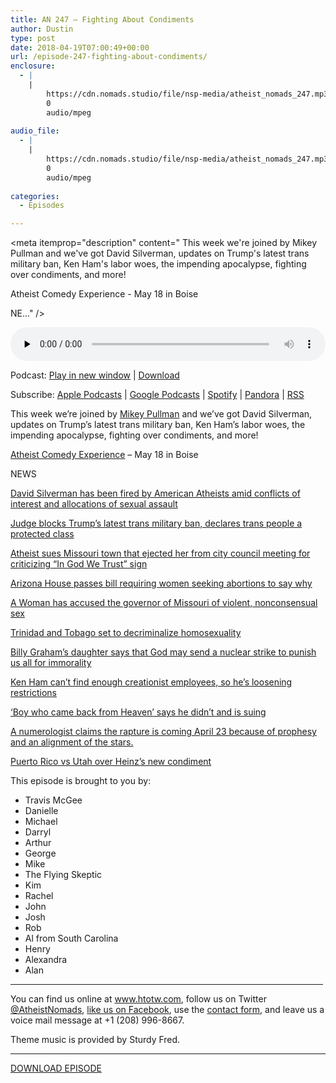 ```yaml
---
title: AN 247 – Fighting About Condiments
author: Dustin
type: post
date: 2018-04-19T07:00:49+00:00
url: /episode-247-fighting-about-condiments/
enclosure:
  - |
    |
        https://cdn.nomads.studio/file/nsp-media/atheist_nomads_247.mp3
        0
        audio/mpeg
        
audio_file:
  - |
    |
        https://cdn.nomads.studio/file/nsp-media/atheist_nomads_247.mp3
        0
        audio/mpeg
        
categories:
  - Episodes

---
```

<div itemscope itemtype="http://schema.org/AudioObject">
  <meta itemprop="name" content="Episode 247 &#8211; Fighting About Condiments" />
  
  <meta itemprop="uploadDate" content="2018-04-19T01:00:49-06:00" />
  
  <meta itemprop="encodingFormat" content="audio/mpeg" />
  
  <meta itemprop="description" content="
This week we're joined by Mikey Pullman and we've got David Silverman, updates on Trump's latest trans military ban, Ken Ham's labor woes, the impending apocalypse, fighting over condiments, and more!

Atheist Comedy Experience - May 18 in Boise

NE..." />
  
  <meta itemprop="contentUrl" content="https://dts.podtrac.com/redirect.mp3/cdn.nomads.studio/file/nsp-media/atheist_nomads_247.mp3" />
  </p> 
  
  <div class="powerpress_player" id="powerpress_player_8510">
    <audio class="wp-audio-shortcode" id="audio-1714-254" preload="none" style="width: 100%;" controls="controls"><source type="audio/mpeg" src="https://dts.podtrac.com/redirect.mp3/cdn.nomads.studio/file/nsp-media/atheist_nomads_247.mp3?_=254" /><a href="https://dts.podtrac.com/redirect.mp3/cdn.nomads.studio/file/nsp-media/atheist_nomads_247.mp3">https://dts.podtrac.com/redirect.mp3/cdn.nomads.studio/file/nsp-media/atheist_nomads_247.mp3</a></audio>
  </div>
</div>

<p class="powerpress_links powerpress_links_mp3">
  Podcast: <a href="https://dts.podtrac.com/redirect.mp3/cdn.nomads.studio/file/nsp-media/atheist_nomads_247.mp3" class="powerpress_link_pinw" target="_blank" title="Play in new window" onclick="return powerpress_pinw('https://htotw.com/?powerpress_pinw=1714-podcast');" rel="nofollow">Play in new window</a> | <a href="https://dts.podtrac.com/redirect.mp3/cdn.nomads.studio/file/nsp-media/atheist_nomads_247.mp3" class="powerpress_link_d" title="Download" rel="nofollow" download="atheist_nomads_247.mp3">Download</a>
</p>

<p class="powerpress_links powerpress_subscribe_links">
  Subscribe: <a href="https://podcasts.apple.com/us/podcast/humanists-take-on-the-world/id530050098?mt=2&ls=1" class="powerpress_link_subscribe powerpress_link_subscribe_itunes" target="_blank" title="Subscribe on Apple Podcasts" rel="nofollow">Apple Podcasts</a> | <a href="https://www.google.com/podcasts?feed=aHR0cDovL2F0aGVpc3Rub21hZHMubGlic3luLmNvbS9yc3M%3D" class="powerpress_link_subscribe powerpress_link_subscribe_googleplay" target="_blank" title="Subscribe on Google Podcasts" rel="nofollow">Google Podcasts</a> | <a href="https://open.spotify.com/show/3LzK2xZGike6Tc1GEMtMbr?si=LieN9SNuTpq96smuaUsH8A" class="powerpress_link_subscribe powerpress_link_subscribe_spotify" target="_blank" title="Subscribe on Spotify" rel="nofollow">Spotify</a> | <a href="https://www.pandora.com/podcast/atheist-nomads/PC:10122?corr=62071012&part=ug" class="powerpress_link_subscribe powerpress_link_subscribe_pandora" target="_blank" title="Subscribe on Pandora" rel="nofollow">Pandora</a> | <a href="https://htotw.com/feed/podcast/" class="powerpress_link_subscribe powerpress_link_subscribe_rss" target="_blank" title="Subscribe via RSS" rel="nofollow">RSS</a>
</p>

  
This week we&#8217;re joined by <a href="https://twitter.com/MikeyPullman" target="_blank" rel="noopener">Mikey Pullman</a> and we&#8217;ve got David Silverman, updates on Trump&#8217;s latest trans military ban, Ken Ham&#8217;s labor woes, the impending apocalypse, fighting over condiments, and more!

[Atheist Comedy Experience][1] &#8211; May 18 in Boise

NEWS

<a href="https://www.buzzfeed.com/peteraldhous/david-silverman-atheist-fired-sexual-misconduct" target="_blank" rel="noopener">David Silverman has been fired by American Atheists amid conflicts of interest and allocations of sexual assault</a>

<a href="https://www.huffingtonpost.com/entry/transgender-ban-trump-military_us_5ad1572ee4b0edca2cb9eea1" target="_blank" rel="noopener">Judge blocks Trump&#8217;s latest trans military ban, declares trans people a protected class</a>

<a href="http://www.patheos.com/blogs/friendlyatheist/2018/04/13/atheist-sues-mo-town-that-ejected-her-for-criticizing-in-god-we-trust-sign/" target="_blank" rel="noopener">Atheist sues Missouri town that ejected her from city council meeting for criticizing “In God We Trust” sign</a>

<a href="https://www.huffingtonpost.com/entry/arizona-house-passes-bill-requiring-women-seeking-abortions-to-say-why_us_5ace1cbae4b06a6aac8dfae2?ncid=engmodushpmg00000003" target="_blank" rel="noopener">Arizona House passes bill requiring women seeking abortions to say why</a>

<a href="https://www.buzzfeed.com/briannasacks/a-woman-has-accused-the-governor-of-missouri-of-violent-non" target="_blank" rel="noopener">A Woman has accused the governor of Missouri of violent, nonconsensual sex</a>

<a href="https://www.nbcnews.com/news/amp/ncna865511" target="_blank" rel="noopener">Trinidad and Tobago set to decriminalize homosexuality</a>

<a href="https://www.truthexam.com/2018/04/billy-grahams-daughter-says-that-god-may-send-a-nuclear-strike-to-punish-us-all-for-immorality/" target="_blank" rel="noopener">Billy Graham&#8217;s daughter says that God may send a nuclear strike to punish us all for immorality</a>

<a href="http://www.patheos.com/blogs/friendlyatheist/2018/04/10/ken-ham-cant-find-enough-creationist-employees-so-hes-loosening-restrictions/" target="_blank" rel="noopener">Ken Ham can’t find enough creationist employees, so he’s loosening restrictions</a>

<a href="https://www.courthousenews.com/boy-who-came-back-from-heaven-says-he-didnt/" target="_blank" rel="noopener">‘Boy who came back from Heaven’ says he didn’t and is suing</a>

<a href="http://www.foxnews.com/science/2018/04/11/biblical-prophecy-claims-rapture-is-coming-april-23-numerologist-says.html" target="_blank" rel="noopener">A numerologist claims the rapture is coming April 23 because of prophesy and an alignment of the stars.</a>

<a href="https://www.washingtonpost.com/news/morning-mix/wp/2018/04/13/heinz-promoted-its-new-mayochup-and-sparked-an-international-controversy/" target="_blank" rel="noopener">Puerto Rico vs Utah over Heinz’s new condiment</a>

This episode is brought to you by:

* Travis McGee  
* Danielle  
* Michael  
* Darryl  
* Arthur  
* George  
* Mike  
* The Flying Skeptic  
* Kim  
* Rachel  
* John  
* Josh  
* Rob  
* Al from South Carolina  
* Henry  
* Alexandra  
* Alan

<hr width="500" />

You can find us online at <a href="https://www.htotw.com/" target="_blank" rel="noopener">www.htotw.com</a>, follow us on Twitter <a href="https://htotw.com/twitter" target="_blank" rel="noopener">@AtheistNomads</a>, <a href="https://htotw.com/facebook" target="_blank" rel="noopener">like us on Facebook</a>, use the [contact form](https://htotw.com/contact), and leave us a voice mail message at +1 (208) 996-8667.

Theme music is provided by Sturdy Fred.

<hr width="”500”" />

[DOWNLOAD EPISODE][2]

 [1]: https://www.eventbrite.com/e/the-atheist-comedy-experience-tickets-42304819855?aff=eac2
 [2]: https://dts.podtrac.com/redirect.mp3/cdn.nomads.studio/file/nsp-media/atheist_nomads_247.mp3
